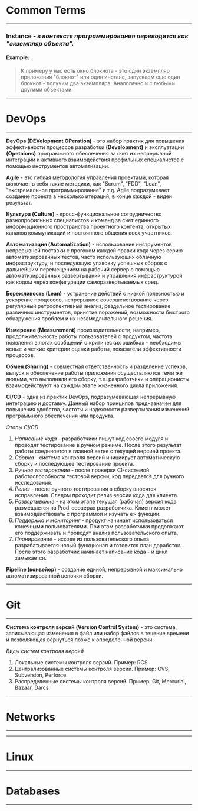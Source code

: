 # Common Terms
---
### **Instance** - *в контексте программирования переводится как "экземпляр объекта".* 
#### Example: 
> К примеру у нас есть окно блокнота - это один экземпляр приложения "блокнот" или один инстанс, запускаем еще один блокнот - получим два экземпляра. Аналогично и с любыми другими объектами.
---
# DevOps
---
**DevOps (DEVelopment OPeration)** - это набор практик для повышения эффективности процессов разработки **(Development)** и эксплуатации **(Opetaions)** программного обеспечения за счет их непрерывной интеграции и активного взаимодействия профильных специалистов с помощью инструментов автоматизации.

**Agile** - это гибкая методология управления проектами, которая включает в себя такие методики, как "Scrum", "FDD", "Lean", "экстремальное программирование" и т.д. Agile подразумевает создание проекта в несколько итераций, в конце каждой - виден результат.

**Культура (Culture)** - кросс-функциональное сотрудничество разнопрофильных специалистов и команд за счет единного информационного пространства проектного контента, открытых каналов коммуникаций и постоянного общения всех участников.

**Автоматизация (Automatization)** - использование инструментов непрерывной поставки с прогоном каждой правки кода через серию автоматизированных тестов, часто использующих облачную инфраструктуру, и последующую упаковку успешных сборок с дальнейшим перемещением на рабочий сервер с помощью автоматизированных развертываний и управления инфраструктурой как кодом через конфигурации саморазвертываемых сред.

**Бережливость (Lean)** - устранение действий с низкой полезностью и ускорение процессов, непрерывное совершенствование через регулярный ретроспективный анализ, раздельное тестирование различных инструментов, принятие поражений, возможности быстрого обнаружения проблем и их незамедлительного решения.

**Измерение (Measurement)** производительности, например, продолжительность работы пользователей с продуктом, частота появления в логах сообщений о критических ошибках - необходимы ясные и четкие критерии оценки работы, показатели эффективности процессов.

**Обмен (Sharing)** - совместная ответственность и разделение успехов, выпуск и обеспечение работы приложения осуществляются теми же людьми, что выполняли его сборку, т.е. разработчики и операционисты взаимодействуют на каждом этапе жизненного цикла приложения.

**CI/CD** - одна из практик DevOps, подразумевающая непрерывную интеграцию и доставку. Данный набор принципов предназначен для повышения удобства, частоты и надежности развертывания изменений программного обеспечения или продукта.

_Этапы CI/CD_
1. _Написание кода_ - разработчики пишут код своего модуля и проводят тестирование в ручном режиме. После этого результат работы соединяется в главной ветке с текущей версией проекта.
2. _Сборка_ - система контроля версий инициирует автоматическую сборку и последующее тестирование проекта.
3. _Ручное тестирование_ - после проверки CI-системой работоспособности тестовой версии, код передается для ручного исследования.
4. _Релиз_ - после ручного тестирования в сборку вносятся исправления. Следом проходит релиз версии кода для клиента.
5. _Развертывание_ - на этом этапе текущая (рабочая) версия кода размещается на Prod-серверах разработчика. Клиент может взаимодействовать с программой и изучать е> функции.
6. _Поддержка и мониторинг_ - продукт начинает использоваться конечными пользователями. При этом разработчики продолжают его поддерживать и проводят анализ пользовательского опыта.
7. _Планирование_ - исходя из пользовательского опыта разрабатывается новый функционал и готовится план доработок. После этого разработчик начинает написание кода - и цикл замыкается.

**Pipeline (конвейер)** - создание единой, непрерывной и максимально автоматизированной цепочки сборки.

---
# Git
---
**Система контроля версий (Version Control System)** - это система, записывающая изменения в файл или набор файлов в течение времени и позволяющая вернуться позже к определенной версии.

_Виды систем контроля версий_
1. Локальные системы контроля версий. Пример: RCS.
2. Централизованные системы контроля версий. Пример: CVS, Subversion, Perforce.
3. Распределенные системы контроля версий. Пример: Git, Mercurial, Bazaar, Darcs.

---
# Networks
---


---
# Linux
---
# Databases
---
